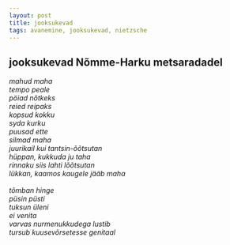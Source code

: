 ```yaml
---
layout: post
title: jooksukevad
tags: avanemine, jooksukevad, nietzsche
---
```

## jooksukevad Nõmme-Harku metsaradadel
<i>
mahud maha<br/>
tempo peale<br/>
pöiad nõtkeks<br/>
reied reipaks<br/> 
kopsud kokku<br/>
syda kurku<br/>
puusad ette<br/>
silmad maha<br/>
juurikail kui tantsin-õõtsutan<br/>
hüppan, kukkuda ju taha<br/>
rinnaku siis lahti lõõtsutan<br/>
lükkan, kaamos kaugele jääb maha<br/>
<br/>
tõmban hinge<br/>
püsin püsti<br/>
tuksun üleni<br/>
ei venita<br/>
varvas nurmenukkudega lustib<br/>
tursub kuusevõrsetesse genitaal<br/> 
 </i>
